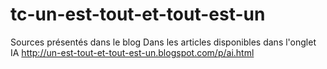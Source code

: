 # tc-un-est-tout-et-tout-est-un
Sources présentés dans le blog
Dans les articles disponibles dans l'onglet IA http://un-est-tout-et-tout-est-un.blogspot.com/p/ai.html
